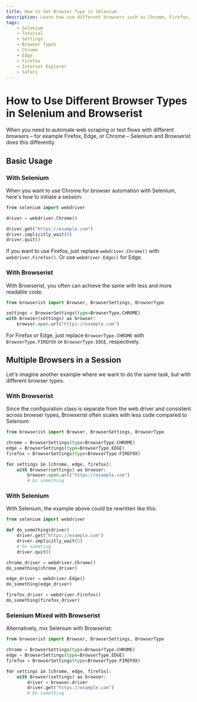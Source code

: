 ```yaml
---
title: How to Set Browser Type in Selenium
description: Learn how use different browsers such as Chrome, Firefox, Edge in Selenium. Or use the Browserist extension that makes the configuration even easier. Includes code examples for beginners and advanced users.
tags:
    - Selenium
    - Tutorial
    - Settings
    - Browser Types
    - Chrome
    - Edge
    - Firefox
    - Internet Explorer
    - Safari
---
```


# How to Use Different Browser Types in Selenium and Browserist
When you need to automate web scraping or test flows with different browsers – for example Firefox, Edge, or Chrome – Selenium and Browserist does this differently.

## Basic Usage
### With Selenium
When you want to use Chrome for browser automation with Selenium, here's how to initiate a session:

```python linenums="1"
from selenium import webdriver

driver = webdriver.Chrome()

driver.get("https://example.com")
driver.implicitly_wait(5)
driver.quit()
```

If you want to use Firefox, just replace `webdriver.Chrome()` with `webdriver.Firefox()`. Or use `webdriver.Edge()` for Edge.

### With Browserist
With Browserist, you often can achieve the same with less and more readable code:

```python linenums="1"
from browserist import Browser, BrowserSettings, BrowserType

settings = BrowserSettings(type=BrowserType.CHROME)
with Browser(settings) as browser:
    browser.open.url("https://example.com")
```

For Firefox or Edge, just replace `BrowserType.CHROME` with `BrowserType.FIREFOX` or `BrowserType.EDGE`, respectively.

## Multiple Browsers in a Session
Let's imagine another example where we want to do the same task, but with different browser types.

### With Browserist
Since the configuration class is separate from the web driver and consistent across browser types, Browserist often scales with less code compared to Selenium:

```python linenums="1"
from browserist import Browser, BrowserSettings, BrowserType

chrome = BrowserSettings(type=BrowserType.CHROME)
edge = BrowserSettings(type=BrowserType.EDGE)
firefox = BrowserSettings(type=BrowserType.FIREFOX)

for settings in [chrome, edge, firefox]:
    with Browser(settings) as browser:
        browser.open.url("https://example.com")
        # Do something
```

### With Selenium
With Selenium, the example above could be rewritten like this:

```python linenums="1"
from selenium import webdriver

def do_something(driver)
    driver.get("https://example.com")
    driver.implicitly_wait(5)
    # Do someting
    driver.quit()

chrome_driver = webdriver.Chrome()
do_something(chrome_driver)

edge_driver = webdriver.Edge()
do_something(edge_driver)

firefox_driver = webdriver.Firefox()
do_something(firefox_driver)
```

### Selenium Mixed with Browserist
Alternatively, mix Selenium with Browserist:

```python linenums="1"
from browserist import Browser, BrowserSettings, BrowserType

chrome = BrowserSettings(type=BrowserType.CHROME)
edge = BrowserSettings(type=BrowserType.EDGE)
firefox = BrowserSettings(type=BrowserType.FIREFOX)

for settings in [chrome, edge, firefox]:
    with Browser(settings) as browser:
        driver = browser.driver
        driver.get("https://example.com")
        # Do something
```

